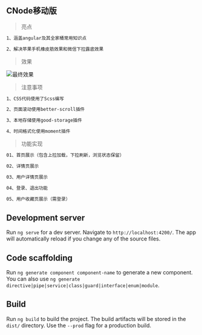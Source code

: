 ## CNode移动版

> 亮点

``` bash
1、涵盖angular及其全家桶常用知识点

2、解决苹果手机橡皮筋效果和微信下拉露底效果
```

> 效果

![最终效果](/demo/demo.gif)

> 注意事项

``` bash
1、CSS代码使用了Scss编写

2、页面滚动使用better-scroll插件

3、本地存储使用good-storage插件

4、时间格式化使用moment插件
```

> 功能实现

``` bash
01、首页展示（包含上拉加载，下拉刷新，浏览状态保留）

02、详情页展示

03、用户详情页展示

04、登录、退出功能

05、用户收藏页展示（需登录）
```

## Development server

Run `ng serve` for a dev server. Navigate to `http://localhost:4200/`. The app will automatically reload if you change any of the source files.

## Code scaffolding

Run `ng generate component component-name` to generate a new component. You can also use `ng generate directive|pipe|service|class|guard|interface|enum|module`.

## Build

Run `ng build` to build the project. The build artifacts will be stored in the `dist/` directory. Use the `--prod` flag for a production build.
